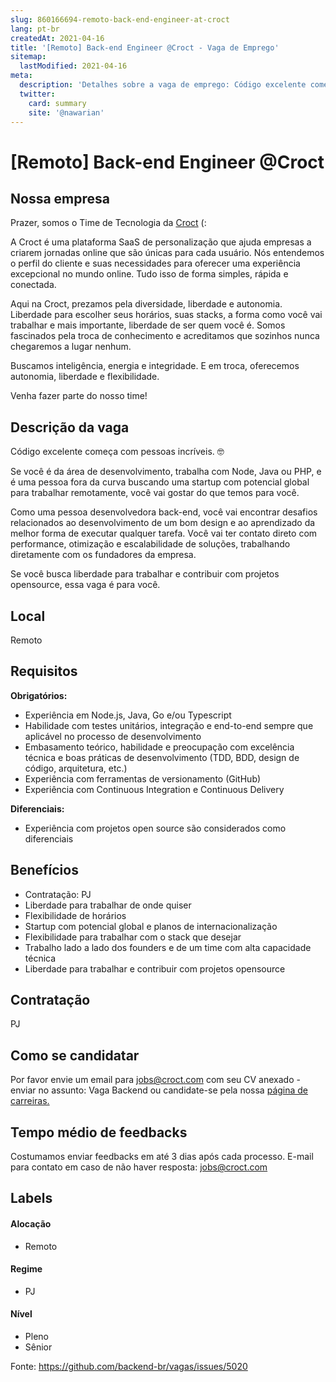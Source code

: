 ```yaml
---
slug: 860166694-remoto-back-end-engineer-at-croct
lang: pt-br
createdAt: 2021-04-16
title: '[Remoto] Back-end Engineer @Croct - Vaga de Emprego'
sitemap:
  lastModified: 2021-04-16
meta:
  description: 'Detalhes sobre a vaga de emprego: Código excelente começa com pessoas incríveis. 🤓 Se você é da área de desenvolvimento, trabalha com Node, Java ou PHP, e é uma pessoa fora da curva buscando uma startup com potencial global para trabalhar remotamente, você vai gostar do que temos para você. Como uma pessoa desenvolvedora back-end, você vai encontrar desafios relacionados ao desenvolvimento de um bom design e ao aprendizado da melhor forma de executar qualquer tarefa. Você vai ter contato direto com performance, otimização e escalabilidade de soluções, trabalhando diretamente com os fundadores da empresa.  Se você busca liberdade para trabalhar e contribuir com projetos opensource, essa vaga é para você.'
  twitter:
    card: summary
    site: '@nawarian'
---
```


# [Remoto] Back-end Engineer @Croct

## Nossa empresa

Prazer, somos o Time de Tecnologia da [Croct](https://croct.com/) (:

A Croct é uma plataforma SaaS de personalização que ajuda empresas a criarem jornadas online que são únicas para cada usuário. Nós entendemos o perfil do cliente e suas necessidades para oferecer uma experiência excepcional no mundo online. Tudo isso de forma simples, rápida e conectada.

Aqui na Croct, prezamos pela diversidade, liberdade e autonomia. Liberdade para escolher seus horários, suas stacks, a forma como você vai trabalhar e mais importante, liberdade de ser quem você é. Somos fascinados pela troca de conhecimento e acreditamos que sozinhos nunca chegaremos a lugar nenhum.

Buscamos inteligência, energia e integridade. E em troca, oferecemos autonomia, liberdade e flexibilidade.

Venha fazer parte do nosso time!

## Descrição da vaga

Código excelente começa com pessoas incríveis. 🤓

Se você é da área de desenvolvimento, trabalha com Node, Java ou PHP, e é uma pessoa fora da curva buscando uma startup com potencial global para trabalhar remotamente, você vai gostar do que temos para você.

Como uma pessoa desenvolvedora back-end, você vai encontrar desafios relacionados ao desenvolvimento de um bom design e ao aprendizado da melhor forma de executar qualquer tarefa. Você vai ter contato direto com performance, otimização e escalabilidade de soluções, trabalhando diretamente com os fundadores da empresa. 

Se você busca liberdade para trabalhar e contribuir com projetos opensource, essa vaga é para você.

## Local

Remoto

## Requisitos

**Obrigatórios:**
- Experiência em Node.js, Java, Go e/ou Typescript
- Habilidade com testes unitários, integração e end-to-end sempre que aplicável no processo de desenvolvimento
- Embasamento teórico, habilidade e preocupação com excelência técnica e boas práticas de desenvolvimento (TDD, BDD, design de código, arquitetura, etc.)
- Experiência com ferramentas de versionamento (GitHub)
- Experiência com Continuous Integration e Continuous Delivery

**Diferenciais:**
- Experiência com projetos open source são considerados como diferenciais

## Benefícios

- Contratação: PJ
- Liberdade para trabalhar de onde quiser
- Flexibilidade de horários
- Startup com potencial global e planos de internacionalização
- Flexibilidade para trabalhar com o stack que desejar
- Trabalho lado a lado dos founders e de um time com alta capacidade técnica
- Liberdade para trabalhar e contribuir com projetos opensource

## Contratação

PJ

## Como se candidatar

Por favor envie um email para jobs@croct.com com seu CV anexado - enviar no assunto: Vaga Backend ou candidate-se pela nossa [página de carreiras.](https://croct.com/careers/)

## Tempo médio de feedbacks

Costumamos enviar feedbacks em até 3 dias após cada processo.
E-mail para contato em caso de não haver resposta: jobs@croct.com

## Labels

#### Alocação
- Remoto

#### Regime
- PJ

#### Nível
- Pleno
- Sênior


Fonte: https://github.com/backend-br/vagas/issues/5020